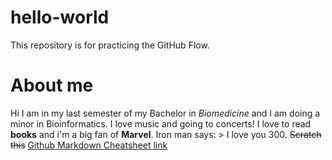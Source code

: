 # hello-world
This repository is for practicing the GitHub Flow.
# About me
Hi I am in my last semester of my Bachelor in _Biomedicine_ and I am doing a minor in Bioinformatics.  I love music and going to concerts! 
I love to read **books** and i'm a big fan of __Marvel__.
Iron man says: > I love you 300.
~~Scratch this~~
[Github Markdown Cheatsheet link](https://github.com/compbiozurich/UZH-BIO392/tree/master/course-material)
